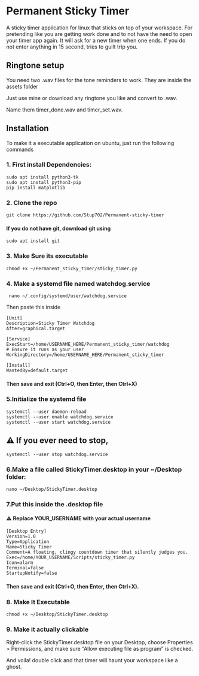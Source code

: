 # Permanent Sticky Timer

A sticky timer appilcation for linux that sticks on top of your workspace. For pretending like you are getting work done and to not have the need to open your timer app again. It will ask for a new timer when one ends. If you do not enter anything in 15 second, tries to guilt trip you.

## Ringtone setup
You need two .wav files for the tone reminders to work.  They are inside the assets folder

Just use mine or download any ringtone you like and convert to .wav. 

Name them timer_done.wav and timer_set.wav.

## Installation
To make it a executable application on ubuntu, just run the following commands

### 1. First install Dependencies:
    sudo apt install python3-tk
    sudo apt install python3-pip
    pip install matplotlib
 
### 2. Clone the repo
    git clone https://github.com/Stup702/Permanent-sticky-timer
    
#### If you do not have git, download git using 
    sudo apt install git
    
### 3. Make Sure its executable

    chmod +x ~/Permanent_sticky_timer/sticky_timer.py

### 4. Make a systemd file named watchdog.service
     nano ~/.config/systemd/user/watchdog.service
     
Then paste this inside
    
    [Unit]
    Description=Sticky Timer Watchdog
    After=graphical.target

    [Service]
    ExecStart=/home/USERNAME_HERE/Permanent_sticky_timer/watchdog
    # Ensure it runs as your user
    WorkingDirectory=/home/USERNAME_HERE/Permanent_sticky_timer

    [Install]
    WantedBy=default.target
    
#### Then save and exit (Ctrl+O, then Enter, then Ctrl+X)

### 5.Initialize the systemd file
    systemctl --user daemon-reload
    systemctl --user enable watchdog.service
    systemctl --user start watchdog.service
    
## ⚠️ If you ever need to stop,
    systemctl --user stop watchdog.service

### 6.Make a file called StickyTimer.desktop in your ~/Desktop folder:

    nano ~/Desktop/StickyTimer.desktop

### 7.Put this inside the .desktop file
#### ⚠️ Replace YOUR_USERNAME with your actual username


    [Desktop Entry]
    Version=1.0
    Type=Application
    Name=Sticky Timer
    Comment=A floating, clingy countdown timer that silently judges you.
    Exec=/home/YOUR_USERNAME/Scripts/sticky_timer.py
    Icon=alarm
    Terminal=false
    StartupNotify=false


#### Then save and exit (Ctrl+O, then Enter, then Ctrl+X).

### 8.  Make It Executable
    chmod +x ~/Desktop/StickyTimer.desktop

### 9. Make it actually clickable
   Right-click the StickyTimer.desktop file on your Desktop, choose Properties > Permissions, and make sure “Allow executing file as program” is checked.


And voila! double click and that timer will haunt your workspace like a ghost.
